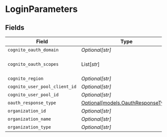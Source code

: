 # LoginParameters


## Fields

| Field                                                                | Type                                                                 | Required                                                             | Description                                                          | Example                                                              |
| -------------------------------------------------------------------- | -------------------------------------------------------------------- | -------------------------------------------------------------------- | -------------------------------------------------------------------- | -------------------------------------------------------------------- |
| `cognito_oauth_domain`                                               | *Optional[str]*                                                      | :heavy_minus_sign:                                                   | N/A                                                                  | epilot-org-123                                                       |
| `cognito_oauth_scopes`                                               | List[*str*]                                                          | :heavy_minus_sign:                                                   | N/A                                                                  | [<br/>"openid"<br/>]                                                 |
| `cognito_region`                                                     | *Optional[str]*                                                      | :heavy_minus_sign:                                                   | N/A                                                                  | eu-central-1                                                         |
| `cognito_user_pool_client_id`                                        | *Optional[str]*                                                      | :heavy_minus_sign:                                                   | N/A                                                                  | asbkh213ehkquwhdi                                                    |
| `cognito_user_pool_id`                                               | *Optional[str]*                                                      | :heavy_minus_sign:                                                   | N/A                                                                  | eu-central-sample                                                    |
| `oauth_response_type`                                                | [Optional[models.OauthResponseType]](../models/oauthresponsetype.md) | :heavy_minus_sign:                                                   | N/A                                                                  |                                                                      |
| `organization_id`                                                    | *Optional[str]*                                                      | :heavy_minus_sign:                                                   | N/A                                                                  | 123                                                                  |
| `organization_name`                                                  | *Optional[str]*                                                      | :heavy_minus_sign:                                                   | N/A                                                                  | epilot GmbH                                                          |
| `organization_type`                                                  | *Optional[str]*                                                      | :heavy_minus_sign:                                                   | N/A                                                                  | Vendor                                                               |